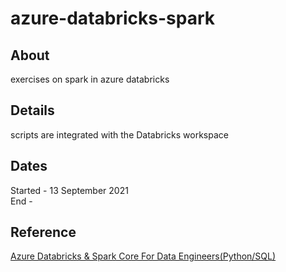 # azure-databricks-spark

## About
exercises on spark in azure databricks 

## Details
scripts are integrated with the Databricks workspace

## Dates
Started - 13 September 2021  
End -

## Reference
[Azure Databricks & Spark Core For Data Engineers(Python/SQL)](https://www.udemy.com/course/azure-databricks-spark-core-for-data-engineers)
